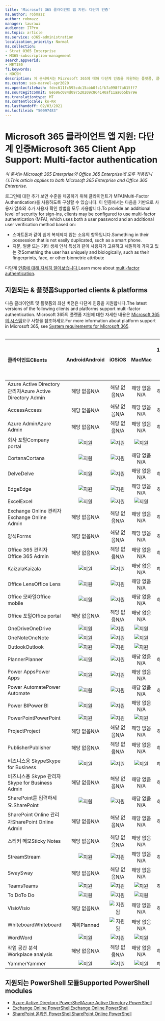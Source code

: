 ```yaml
---
title: 'Microsoft 365 클라이언트 앱 지원: 다단계 인증'
ms.author: robmazz
author: robmazz
manager: laurawi
audience: ITPro
ms.topic: article
ms.service: o365-administration
localization_priority: Normal
ms.collection:
- Strat_O365_Enterprise
- M365-subscription-management
search.appverid:
- MET150
f1.keywords:
- NOCSH
description: 이 문서에서는 Microsoft 365에 대해 다단계 인증을 지원하는 플랫폼, 클라이언트 및 PowerShell 모듈에 대해 자세히 알아보고 있습니다.
ms.custom: seo-marvel-apr2020
ms.openlocfilehash: fdec611fc595cdc15abb0fc1fb7a998f7a615ff7
ms.sourcegitcommit: 8e696c084d097520209c864140af11aa055b979e
ms.translationtype: MT
ms.contentlocale: ko-KR
ms.lasthandoff: 02/03/2021
ms.locfileid: "50097483"
---
```

# <a name="microsoft-365-client-app-support-multi-factor-authentication"></a><span data-ttu-id="4af3b-103">Microsoft 365 클라이언트 앱 지원: 다단계 인증</span><span class="sxs-lookup"><span data-stu-id="4af3b-103">Microsoft 365 Client App Support: Multi-factor authentication</span></span>

<span data-ttu-id="4af3b-104">*이 문서는 Microsoft 365 Enterprise와 Office 365 Enterprise에 모두 적용됩니다.*</span><span class="sxs-lookup"><span data-stu-id="4af3b-104">*This article applies to both Microsoft 365 Enterprise and Office 365 Enterprise.*</span></span>

<span data-ttu-id="4af3b-105">로그인에 대한 추가 보안 수준을 제공하기 위해 클라이언트가 MFA(Multi-Factor Authentication)를 사용하도록 구성할 수 있습니다. 이 인증에서는 다음을 기반으로 사용자 암호와 추가 사용자 확인 방법을 모두 사용합니다.</span><span class="sxs-lookup"><span data-stu-id="4af3b-105">To provide an additional level of security for sign-ins, clients may be configured to use multi-factor authentication (MFA), which uses both a user password and an additional user verification method based on:</span></span>

- <span data-ttu-id="4af3b-106">스마트폰과 같이 쉽게 복제되지 않는 소유의 항목입니다.</span><span class="sxs-lookup"><span data-stu-id="4af3b-106">Something  in their possession that is not easily duplicated, such as a smart phone.</span></span>
- <span data-ttu-id="4af3b-107">지문, 얼굴 또는 기타 생체 인식 특성과 같이 사용자가 고유하고 세밀하게 가지고 있는 것</span><span class="sxs-lookup"><span data-stu-id="4af3b-107">Something the user has uniquely and biologically, such as their fingerprints, face, or other biometric attribute</span></span>

<span data-ttu-id="4af3b-108">다단계 [인증에 대해 자세히 알아보습니다.](/azure/active-directory/authentication/multi-factor-authentication)</span><span class="sxs-lookup"><span data-stu-id="4af3b-108">Learn more about [multi-factor authentication](/azure/active-directory/authentication/multi-factor-authentication).</span></span>

## <a name="supported-clients--platforms"></a><span data-ttu-id="4af3b-109">지원되는 & 플랫폼</span><span class="sxs-lookup"><span data-stu-id="4af3b-109">Supported clients & platforms</span></span>

<span data-ttu-id="4af3b-110">다음 클라이언트 및 플랫폼의 최신 버전은 다단계 인증을 지원합니다.</span><span class="sxs-lookup"><span data-stu-id="4af3b-110">The latest versions of the following clients and platforms support multi-factor authentication.</span></span> <span data-ttu-id="4af3b-111">Microsoft 365의 플랫폼 지원에 대한 자세한 내용은 [Microsoft 365의 시스템](/microsoft-365/microsoft-365-and-office-resources)요구 사항을 참조하세요.</span><span class="sxs-lookup"><span data-stu-id="4af3b-111">For more information about platform support in Microsoft 365, see [System requirements for Microsoft 365](/microsoft-365/microsoft-365-and-office-resources).</span></span>
<br>
<br>

| <span data-ttu-id="4af3b-112">클라이언트</span><span class="sxs-lookup"><span data-stu-id="4af3b-112">Clients</span></span> | <span data-ttu-id="4af3b-113">Android</span><span class="sxs-lookup"><span data-stu-id="4af3b-113">Android</span></span> | <span data-ttu-id="4af3b-114">iOS</span><span class="sxs-lookup"><span data-stu-id="4af3b-114">iOS</span></span> | <span data-ttu-id="4af3b-115">Mac</span><span class="sxs-lookup"><span data-stu-id="4af3b-115">Mac</span></span>| <span data-ttu-id="4af3b-116">Windows 10</span><span class="sxs-lookup"><span data-stu-id="4af3b-116">Windows 10</span></span> <br> <span data-ttu-id="4af3b-117">최신 앱</span><span class="sxs-lookup"><span data-stu-id="4af3b-117">Modern Apps</span></span>| <span data-ttu-id="4af3b-118">Windows 10</span><span class="sxs-lookup"><span data-stu-id="4af3b-118">Windows 10</span></span> <br> <span data-ttu-id="4af3b-119">데스크톱</span><span class="sxs-lookup"><span data-stu-id="4af3b-119">Desktop</span></span> |
|:---|:---:|:---:|:---:|:---:|:---:|
| <span data-ttu-id="4af3b-120">Azure Active Directory 관리자</span><span class="sxs-lookup"><span data-stu-id="4af3b-120">Azure Active Directory Admin</span></span> | <span data-ttu-id="4af3b-121">해당 없음</span><span class="sxs-lookup"><span data-stu-id="4af3b-121">N/A</span></span> | <span data-ttu-id="4af3b-122">해당 없음</span><span class="sxs-lookup"><span data-stu-id="4af3b-122">N/A</span></span> | <span data-ttu-id="4af3b-123">해당 없음</span><span class="sxs-lookup"><span data-stu-id="4af3b-123">N/A</span></span> | <span data-ttu-id="4af3b-124">해당 없음</span><span class="sxs-lookup"><span data-stu-id="4af3b-124">N/A</span></span> | ![지원](../media/check-mark.png) |
| <span data-ttu-id="4af3b-126">Access</span><span class="sxs-lookup"><span data-stu-id="4af3b-126">Access</span></span> | <span data-ttu-id="4af3b-127">해당 없음</span><span class="sxs-lookup"><span data-stu-id="4af3b-127">N/A</span></span> | <span data-ttu-id="4af3b-128">해당 없음</span><span class="sxs-lookup"><span data-stu-id="4af3b-128">N/A</span></span> | <span data-ttu-id="4af3b-129">해당 없음</span><span class="sxs-lookup"><span data-stu-id="4af3b-129">N/A</span></span> | <span data-ttu-id="4af3b-130">해당 없음</span><span class="sxs-lookup"><span data-stu-id="4af3b-130">N/A</span></span> | ![지원](../media/check-mark.png) |
| <span data-ttu-id="4af3b-132">Azure Admin</span><span class="sxs-lookup"><span data-stu-id="4af3b-132">Azure Admin</span></span> | <span data-ttu-id="4af3b-133">해당 없음</span><span class="sxs-lookup"><span data-stu-id="4af3b-133">N/A</span></span> | <span data-ttu-id="4af3b-134">해당 없음</span><span class="sxs-lookup"><span data-stu-id="4af3b-134">N/A</span></span> | <span data-ttu-id="4af3b-135">해당 없음</span><span class="sxs-lookup"><span data-stu-id="4af3b-135">N/A</span></span> | <span data-ttu-id="4af3b-136">해당 없음</span><span class="sxs-lookup"><span data-stu-id="4af3b-136">N/A</span></span> | <span data-ttu-id="4af3b-137">해당 없음</span><span class="sxs-lookup"><span data-stu-id="4af3b-137">N/A</span></span> |
| <span data-ttu-id="4af3b-138">회사 포털</span><span class="sxs-lookup"><span data-stu-id="4af3b-138">Company portal</span></span> | ![지원](../media/check-mark.png) | ![지원](../media/check-mark.png) | ![지원](../media/check-mark.png) | ![지원](../media/check-mark.png) | <span data-ttu-id="4af3b-143">해당 없음</span><span class="sxs-lookup"><span data-stu-id="4af3b-143">N/A</span></span> |
| <span data-ttu-id="4af3b-144">Cortana</span><span class="sxs-lookup"><span data-stu-id="4af3b-144">Cortana</span></span> | ![지원](../media/check-mark.png) | ![지원](../media/check-mark.png) | <span data-ttu-id="4af3b-147">해당 없음</span><span class="sxs-lookup"><span data-stu-id="4af3b-147">N/A</span></span> | ![지원됨](../media/check-mark.png) | <span data-ttu-id="4af3b-149">해당 없음</span><span class="sxs-lookup"><span data-stu-id="4af3b-149">N/A</span></span> |
| <span data-ttu-id="4af3b-150">Delve</span><span class="sxs-lookup"><span data-stu-id="4af3b-150">Delve</span></span> | ![지원](../media/check-mark.png) | ![지원](../media/check-mark.png) | <span data-ttu-id="4af3b-153">해당 없음</span><span class="sxs-lookup"><span data-stu-id="4af3b-153">N/A</span></span> | <span data-ttu-id="4af3b-154">해당 없음</span><span class="sxs-lookup"><span data-stu-id="4af3b-154">N/A</span></span> | <span data-ttu-id="4af3b-155">해당 없음</span><span class="sxs-lookup"><span data-stu-id="4af3b-155">N/A</span></span> |
| <span data-ttu-id="4af3b-156">Edge</span><span class="sxs-lookup"><span data-stu-id="4af3b-156">Edge</span></span> | ![지원](../media/check-mark.png) | ![지원](../media/check-mark.png) | <span data-ttu-id="4af3b-159">해당 없음</span><span class="sxs-lookup"><span data-stu-id="4af3b-159">N/A</span></span> | <span data-ttu-id="4af3b-160">해당 없음</span><span class="sxs-lookup"><span data-stu-id="4af3b-160">N/A</span></span> | ![지원](../media/check-mark.png) |
| <span data-ttu-id="4af3b-162">Excel</span><span class="sxs-lookup"><span data-stu-id="4af3b-162">Excel</span></span> | ![지원](../media/check-mark.png) | ![지원](../media/check-mark.png) | ![지원](../media/check-mark.png) | ![지원](../media/check-mark.png) | ![지원](../media/check-mark.png) |
| <span data-ttu-id="4af3b-168">Exchange Online 관리자</span><span class="sxs-lookup"><span data-stu-id="4af3b-168">Exchange Online Admin</span></span> | <span data-ttu-id="4af3b-169">해당 없음</span><span class="sxs-lookup"><span data-stu-id="4af3b-169">N/A</span></span> | <span data-ttu-id="4af3b-170">해당 없음</span><span class="sxs-lookup"><span data-stu-id="4af3b-170">N/A</span></span> | <span data-ttu-id="4af3b-171">해당 없음</span><span class="sxs-lookup"><span data-stu-id="4af3b-171">N/A</span></span> | <span data-ttu-id="4af3b-172">해당 없음</span><span class="sxs-lookup"><span data-stu-id="4af3b-172">N/A</span></span> | ![지원](../media/check-mark.png) |
| <span data-ttu-id="4af3b-174">양식</span><span class="sxs-lookup"><span data-stu-id="4af3b-174">Forms</span></span> | <span data-ttu-id="4af3b-175">해당 없음</span><span class="sxs-lookup"><span data-stu-id="4af3b-175">N/A</span></span> | <span data-ttu-id="4af3b-176">해당 없음</span><span class="sxs-lookup"><span data-stu-id="4af3b-176">N/A</span></span> | <span data-ttu-id="4af3b-177">해당 없음</span><span class="sxs-lookup"><span data-stu-id="4af3b-177">N/A</span></span> | <span data-ttu-id="4af3b-178">해당 없음</span><span class="sxs-lookup"><span data-stu-id="4af3b-178">N/A</span></span> | <span data-ttu-id="4af3b-179">해당 없음</span><span class="sxs-lookup"><span data-stu-id="4af3b-179">N/A</span></span> |
| <span data-ttu-id="4af3b-180">Office 365 관리자</span><span class="sxs-lookup"><span data-stu-id="4af3b-180">Office 365 Admin</span></span> | <span data-ttu-id="4af3b-181">해당 없음</span><span class="sxs-lookup"><span data-stu-id="4af3b-181">N/A</span></span> | <span data-ttu-id="4af3b-182">해당 없음</span><span class="sxs-lookup"><span data-stu-id="4af3b-182">N/A</span></span> | <span data-ttu-id="4af3b-183">해당 없음</span><span class="sxs-lookup"><span data-stu-id="4af3b-183">N/A</span></span> | <span data-ttu-id="4af3b-184">해당 없음</span><span class="sxs-lookup"><span data-stu-id="4af3b-184">N/A</span></span> | ![지원](../media/check-mark.png) |  |
| <span data-ttu-id="4af3b-186">Kaizala</span><span class="sxs-lookup"><span data-stu-id="4af3b-186">Kaizala</span></span> | ![지원](../media/check-mark.png) | ![지원](../media/check-mark.png) | <span data-ttu-id="4af3b-189">해당 없음</span><span class="sxs-lookup"><span data-stu-id="4af3b-189">N/A</span></span> | <span data-ttu-id="4af3b-190">해당 없음</span><span class="sxs-lookup"><span data-stu-id="4af3b-190">N/A</span></span> | <span data-ttu-id="4af3b-191">해당 없음</span><span class="sxs-lookup"><span data-stu-id="4af3b-191">N/A</span></span> |
| <span data-ttu-id="4af3b-192">Office Lens</span><span class="sxs-lookup"><span data-stu-id="4af3b-192">Office Lens</span></span>| ![지원](../media/check-mark.png) | ![지원](../media/check-mark.png) | <span data-ttu-id="4af3b-195">해당 없음</span><span class="sxs-lookup"><span data-stu-id="4af3b-195">N/A</span></span> | ![지원됨](../media/check-mark.png) | <span data-ttu-id="4af3b-197">해당 없음</span><span class="sxs-lookup"><span data-stu-id="4af3b-197">N/A</span></span> |
| <span data-ttu-id="4af3b-198">Office 모바일</span><span class="sxs-lookup"><span data-stu-id="4af3b-198">Office mobile</span></span> | ![지원](../media/check-mark.png) | ![지원](../media/check-mark.png) | <span data-ttu-id="4af3b-201">해당 없음</span><span class="sxs-lookup"><span data-stu-id="4af3b-201">N/A</span></span> | <span data-ttu-id="4af3b-202">해당 없음</span><span class="sxs-lookup"><span data-stu-id="4af3b-202">N/A</span></span> | <span data-ttu-id="4af3b-203">해당 없음</span><span class="sxs-lookup"><span data-stu-id="4af3b-203">N/A</span></span> |
| <span data-ttu-id="4af3b-204">Office 포털</span><span class="sxs-lookup"><span data-stu-id="4af3b-204">Office portal</span></span> | <span data-ttu-id="4af3b-205">해당 없음</span><span class="sxs-lookup"><span data-stu-id="4af3b-205">N/A</span></span> | <span data-ttu-id="4af3b-206">해당 없음</span><span class="sxs-lookup"><span data-stu-id="4af3b-206">N/A</span></span> | <span data-ttu-id="4af3b-207">해당 없음</span><span class="sxs-lookup"><span data-stu-id="4af3b-207">N/A</span></span> | ![지원됨](../media/check-mark.png) | <span data-ttu-id="4af3b-209">해당 없음</span><span class="sxs-lookup"><span data-stu-id="4af3b-209">N/A</span></span> |
| <span data-ttu-id="4af3b-210">OneDrive</span><span class="sxs-lookup"><span data-stu-id="4af3b-210">OneDrive</span></span> | ![지원](../media/check-mark.png) | ![지원](../media/check-mark.png) | ![지원](../media/check-mark.png) | ![지원](../media/check-mark.png) | ![지원](../media/check-mark.png) |
| <span data-ttu-id="4af3b-216">OneNote</span><span class="sxs-lookup"><span data-stu-id="4af3b-216">OneNote</span></span> | ![지원](../media/check-mark.png) | ![지원](../media/check-mark.png) | ![지원](../media/check-mark.png) | ![지원](../media/check-mark.png) | ![지원](../media/check-mark.png) |
| <span data-ttu-id="4af3b-222">Outlook</span><span class="sxs-lookup"><span data-stu-id="4af3b-222">Outlook</span></span> | ![지원](../media/check-mark.png) | ![지원](../media/check-mark.png) | ![지원](../media/check-mark.png) | ![지원](../media/check-mark.png) | ![지원](../media/check-mark.png) |
| <span data-ttu-id="4af3b-228">Planner</span><span class="sxs-lookup"><span data-stu-id="4af3b-228">Planner</span></span> | ![지원](../media/check-mark.png) | ![지원](../media/check-mark.png) | <span data-ttu-id="4af3b-231">해당 없음</span><span class="sxs-lookup"><span data-stu-id="4af3b-231">N/A</span></span> | <span data-ttu-id="4af3b-232">해당 없음</span><span class="sxs-lookup"><span data-stu-id="4af3b-232">N/A</span></span> | <span data-ttu-id="4af3b-233">해당 없음</span><span class="sxs-lookup"><span data-stu-id="4af3b-233">N/A</span></span> |
| <span data-ttu-id="4af3b-234">Power Apps</span><span class="sxs-lookup"><span data-stu-id="4af3b-234">Power Apps</span></span> | ![지원](../media/check-mark.png) | ![지원](../media/check-mark.png) | <span data-ttu-id="4af3b-237">해당 없음</span><span class="sxs-lookup"><span data-stu-id="4af3b-237">N/A</span></span> | ![지원됨](../media/check-mark.png) | <span data-ttu-id="4af3b-239">해당 없음</span><span class="sxs-lookup"><span data-stu-id="4af3b-239">N/A</span></span> |
| <span data-ttu-id="4af3b-240">Power Automate</span><span class="sxs-lookup"><span data-stu-id="4af3b-240">Power Automate</span></span> | ![지원](../media/check-mark.png) | ![지원](../media/check-mark.png) | <span data-ttu-id="4af3b-243">해당 없음</span><span class="sxs-lookup"><span data-stu-id="4af3b-243">N/A</span></span> | <span data-ttu-id="4af3b-244">해당 없음</span><span class="sxs-lookup"><span data-stu-id="4af3b-244">N/A</span></span> | <span data-ttu-id="4af3b-245">해당 없음</span><span class="sxs-lookup"><span data-stu-id="4af3b-245">N/A</span></span> |
| <span data-ttu-id="4af3b-246">Power BI</span><span class="sxs-lookup"><span data-stu-id="4af3b-246">Power BI</span></span> | ![지원](../media/check-mark.png) | ![지원](../media/check-mark.png) | <span data-ttu-id="4af3b-249">해당 없음</span><span class="sxs-lookup"><span data-stu-id="4af3b-249">N/A</span></span> | ![지원](../media/check-mark.png) | ![지원](../media/check-mark.png) |
| <span data-ttu-id="4af3b-252">PowerPoint</span><span class="sxs-lookup"><span data-stu-id="4af3b-252">PowerPoint</span></span> | ![지원](../media/check-mark.png) | ![지원](../media/check-mark.png) | ![지원](../media/check-mark.png) | ![지원](../media/check-mark.png) | ![지원](../media/check-mark.png) |
| <span data-ttu-id="4af3b-258">Project</span><span class="sxs-lookup"><span data-stu-id="4af3b-258">Project</span></span> | <span data-ttu-id="4af3b-259">해당 없음</span><span class="sxs-lookup"><span data-stu-id="4af3b-259">N/A</span></span> | <span data-ttu-id="4af3b-260">해당 없음</span><span class="sxs-lookup"><span data-stu-id="4af3b-260">N/A</span></span> | <span data-ttu-id="4af3b-261">해당 없음</span><span class="sxs-lookup"><span data-stu-id="4af3b-261">N/A</span></span> | <span data-ttu-id="4af3b-262">해당 없음</span><span class="sxs-lookup"><span data-stu-id="4af3b-262">N/A</span></span> | ![지원](../media/check-mark.png) |
| <span data-ttu-id="4af3b-264">Publisher</span><span class="sxs-lookup"><span data-stu-id="4af3b-264">Publisher</span></span> | <span data-ttu-id="4af3b-265">해당 없음</span><span class="sxs-lookup"><span data-stu-id="4af3b-265">N/A</span></span> | <span data-ttu-id="4af3b-266">해당 없음</span><span class="sxs-lookup"><span data-stu-id="4af3b-266">N/A</span></span> | <span data-ttu-id="4af3b-267">해당 없음</span><span class="sxs-lookup"><span data-stu-id="4af3b-267">N/A</span></span> | <span data-ttu-id="4af3b-268">해당 없음</span><span class="sxs-lookup"><span data-stu-id="4af3b-268">N/A</span></span> | ![지원](../media/check-mark.png) |
| <span data-ttu-id="4af3b-270">비즈니스용 Skype</span><span class="sxs-lookup"><span data-stu-id="4af3b-270">Skype for Business</span></span> | ![지원](../media/check-mark.png) | ![지원](../media/check-mark.png) | ![지원](../media/check-mark.png) | <span data-ttu-id="4af3b-274">해당 없음</span><span class="sxs-lookup"><span data-stu-id="4af3b-274">N/A</span></span> | ![지원](../media/check-mark.png) |
| <span data-ttu-id="4af3b-276">비즈니스용 Skype 관리자</span><span class="sxs-lookup"><span data-stu-id="4af3b-276">Skype for Business Admin</span></span> | <span data-ttu-id="4af3b-277">해당 없음</span><span class="sxs-lookup"><span data-stu-id="4af3b-277">N/A</span></span> | <span data-ttu-id="4af3b-278">해당 없음</span><span class="sxs-lookup"><span data-stu-id="4af3b-278">N/A</span></span> | <span data-ttu-id="4af3b-279">해당 없음</span><span class="sxs-lookup"><span data-stu-id="4af3b-279">N/A</span></span> | <span data-ttu-id="4af3b-280">해당 없음</span><span class="sxs-lookup"><span data-stu-id="4af3b-280">N/A</span></span> | ![지원](../media/check-mark.png) |
| <span data-ttu-id="4af3b-282">SharePoint를 입력하세요.</span><span class="sxs-lookup"><span data-stu-id="4af3b-282">SharePoint</span></span> | ![지원](../media/check-mark.png) | ![지원](../media/check-mark.png) | <span data-ttu-id="4af3b-285">해당 없음</span><span class="sxs-lookup"><span data-stu-id="4af3b-285">N/A</span></span> | <span data-ttu-id="4af3b-286">해당 없음</span><span class="sxs-lookup"><span data-stu-id="4af3b-286">N/A</span></span> | <span data-ttu-id="4af3b-287">해당 없음</span><span class="sxs-lookup"><span data-stu-id="4af3b-287">N/A</span></span> |
| <span data-ttu-id="4af3b-288">SharePoint Online 관리자</span><span class="sxs-lookup"><span data-stu-id="4af3b-288">SharePoint Online Admin</span></span> | <span data-ttu-id="4af3b-289">해당 없음</span><span class="sxs-lookup"><span data-stu-id="4af3b-289">N/A</span></span> | <span data-ttu-id="4af3b-290">해당 없음</span><span class="sxs-lookup"><span data-stu-id="4af3b-290">N/A</span></span> | <span data-ttu-id="4af3b-291">해당 없음</span><span class="sxs-lookup"><span data-stu-id="4af3b-291">N/A</span></span> | <span data-ttu-id="4af3b-292">해당 없음</span><span class="sxs-lookup"><span data-stu-id="4af3b-292">N/A</span></span> | ![지원](../media/check-mark.png) |
| <span data-ttu-id="4af3b-294">스티커 메모</span><span class="sxs-lookup"><span data-stu-id="4af3b-294">Sticky Notes</span></span> | <span data-ttu-id="4af3b-295">해당 없음</span><span class="sxs-lookup"><span data-stu-id="4af3b-295">N/A</span></span> | <span data-ttu-id="4af3b-296">해당 없음</span><span class="sxs-lookup"><span data-stu-id="4af3b-296">N/A</span></span> | <span data-ttu-id="4af3b-297">해당 없음</span><span class="sxs-lookup"><span data-stu-id="4af3b-297">N/A</span></span> | ![지원됨](../media/check-mark.png) | <span data-ttu-id="4af3b-299">해당 없음</span><span class="sxs-lookup"><span data-stu-id="4af3b-299">N/A</span></span> |
| <span data-ttu-id="4af3b-300">Stream</span><span class="sxs-lookup"><span data-stu-id="4af3b-300">Stream</span></span> | ![지원](../media/check-mark.png) | ![지원](../media/check-mark.png) | <span data-ttu-id="4af3b-303">해당 없음</span><span class="sxs-lookup"><span data-stu-id="4af3b-303">N/A</span></span> | <span data-ttu-id="4af3b-304">해당 없음</span><span class="sxs-lookup"><span data-stu-id="4af3b-304">N/A</span></span> | <span data-ttu-id="4af3b-305">해당 없음</span><span class="sxs-lookup"><span data-stu-id="4af3b-305">N/A</span></span> |
| <span data-ttu-id="4af3b-306">Sway</span><span class="sxs-lookup"><span data-stu-id="4af3b-306">Sway</span></span> | <span data-ttu-id="4af3b-307">해당 없음</span><span class="sxs-lookup"><span data-stu-id="4af3b-307">N/A</span></span> | <span data-ttu-id="4af3b-308">해당 없음</span><span class="sxs-lookup"><span data-stu-id="4af3b-308">N/A</span></span> | <span data-ttu-id="4af3b-309">해당 없음</span><span class="sxs-lookup"><span data-stu-id="4af3b-309">N/A</span></span> | ![지원됨](../media/check-mark.png) | <span data-ttu-id="4af3b-311">해당 없음</span><span class="sxs-lookup"><span data-stu-id="4af3b-311">N/A</span></span> |
| <span data-ttu-id="4af3b-312">Teams</span><span class="sxs-lookup"><span data-stu-id="4af3b-312">Teams</span></span> | ![지원](../media/check-mark.png) | ![지원](../media/check-mark.png) | ![지원](../media/check-mark.png) | <span data-ttu-id="4af3b-316">해당 없음</span><span class="sxs-lookup"><span data-stu-id="4af3b-316">N/A</span></span> | ![지원](../media/check-mark.png) |
| <span data-ttu-id="4af3b-318">To Do</span><span class="sxs-lookup"><span data-stu-id="4af3b-318">To Do</span></span> | ![지원](../media/check-mark.png) | ![지원](../media/check-mark.png) | ![지원](../media/check-mark.png) | ![지원](../media/check-mark.png) | <span data-ttu-id="4af3b-323">해당 없음</span><span class="sxs-lookup"><span data-stu-id="4af3b-323">N/A</span></span> |
| <span data-ttu-id="4af3b-324">Visio</span><span class="sxs-lookup"><span data-stu-id="4af3b-324">Visio</span></span> | <span data-ttu-id="4af3b-325">해당 없음</span><span class="sxs-lookup"><span data-stu-id="4af3b-325">N/A</span></span> | ![지원됨](../media/check-mark.png) | <span data-ttu-id="4af3b-327">해당 없음</span><span class="sxs-lookup"><span data-stu-id="4af3b-327">N/A</span></span> | <span data-ttu-id="4af3b-328">해당 없음</span><span class="sxs-lookup"><span data-stu-id="4af3b-328">N/A</span></span> | ![지원](../media/check-mark.png) |
| <span data-ttu-id="4af3b-330">Whiteboard</span><span class="sxs-lookup"><span data-stu-id="4af3b-330">Whiteboard</span></span> | <span data-ttu-id="4af3b-331">계획</span><span class="sxs-lookup"><span data-stu-id="4af3b-331">Planned</span></span> | ![지원됨](../media/check-mark.png) | <span data-ttu-id="4af3b-333">해당 없음</span><span class="sxs-lookup"><span data-stu-id="4af3b-333">N/A</span></span> | ![지원됨](../media/check-mark.png) | <span data-ttu-id="4af3b-335">해당 없음</span><span class="sxs-lookup"><span data-stu-id="4af3b-335">N/A</span></span> |
| <span data-ttu-id="4af3b-336">Word</span><span class="sxs-lookup"><span data-stu-id="4af3b-336">Word</span></span> | ![지원](../media/check-mark.png) | ![지원](../media/check-mark.png) | ![지원](../media/check-mark.png) | ![지원](../media/check-mark.png) | ![지원](../media/check-mark.png) |
| <span data-ttu-id="4af3b-342">작업 공간 분석</span><span class="sxs-lookup"><span data-stu-id="4af3b-342">Workplace analysis</span></span> | <span data-ttu-id="4af3b-343">해당 없음</span><span class="sxs-lookup"><span data-stu-id="4af3b-343">N/A</span></span> | <span data-ttu-id="4af3b-344">해당 없음</span><span class="sxs-lookup"><span data-stu-id="4af3b-344">N/A</span></span> | <span data-ttu-id="4af3b-345">해당 없음</span><span class="sxs-lookup"><span data-stu-id="4af3b-345">N/A</span></span> | <span data-ttu-id="4af3b-346">해당 없음</span><span class="sxs-lookup"><span data-stu-id="4af3b-346">N/A</span></span> | <span data-ttu-id="4af3b-347">해당 없음</span><span class="sxs-lookup"><span data-stu-id="4af3b-347">N/A</span></span> |
| <span data-ttu-id="4af3b-348">Yammer</span><span class="sxs-lookup"><span data-stu-id="4af3b-348">Yammer</span></span> | ![지원](../media/check-mark.png) | ![지원](../media/check-mark.png) | ![지원](../media/check-mark.png) | <span data-ttu-id="4af3b-352">해당 없음</span><span class="sxs-lookup"><span data-stu-id="4af3b-352">N/A</span></span> | ![지원](../media/check-mark.png) |

## <a name="supported-powershell-modules"></a><span data-ttu-id="4af3b-354">지원되는 PowerShell 모듈</span><span class="sxs-lookup"><span data-stu-id="4af3b-354">Supported PowerShell modules</span></span>

- [<span data-ttu-id="4af3b-355">Azure Active Directory PowerShell</span><span class="sxs-lookup"><span data-stu-id="4af3b-355">Azure Active Directory PowerShell</span></span>](/powershell/azure/active-directory/overview?view=azureadps-2.0)
- [<span data-ttu-id="4af3b-356">Exchange Online PowerShell</span><span class="sxs-lookup"><span data-stu-id="4af3b-356">Exchange Online PowerShell</span></span>](/powershell/exchange/exchange-online-powershell)
- [<span data-ttu-id="4af3b-357">SharePoint 온라인 PowerShell</span><span class="sxs-lookup"><span data-stu-id="4af3b-357">SharePoint Online PowerShell</span></span>](/powershell/sharepoint/sharepoint-online/connect-sharepoint-online)